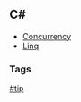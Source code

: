## C\#

- [Concurrency](concurrency/concurrency.md)
- [Linq](linq/linq.md)

### Tags
[#tip](../tips.md)